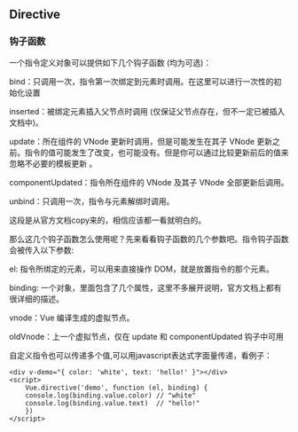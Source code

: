 ## Directive

### 钩子函数


一个指令定义对象可以提供如下几个钩子函数 (均为可选)：


bind：只调用一次，指令第一次绑定到元素时调用。在这里可以进行一次性的初始化设置


inserted：被绑定元素插入父节点时调用 (仅保证父节点存在，但不一定已被插入文档中)。


update：所在组件的 VNode 更新时调用，但是可能发生在其子 VNode 更新之前。指令的值可能发生了改变，也可能没有。但是你可以通过比较更新前后的值来忽略不必要的模板更新 。


componentUpdated：指令所在组件的 VNode 及其子 VNode 全部更新后调用。


unbind：只调用一次，指令与元素解绑时调用。



这段是从官方文档copy来的，相信应该都一看就明白的。

那么这几个钩子函数怎么使用呢？先来看看钩子函数的几个参数吧。指令钩子函数会被传入以下参数:


el: 指令所绑定的元素，可以用来直接操作 DOM，就是放置指令的那个元素。


binding: 一个对象，里面包含了几个属性，这里不多展开说明，官方文档上都有很详细的描述。


vnode：Vue 编译生成的虚拟节点。


oldVnode：上一个虚拟节点，仅在 update 和 componentUpdated 钩子中可用


自定义指令也可以传递多个值,可以用javascript表达式字面量传递，看例子：

```
<div v-demo="{ color: 'white', text: 'hello!' }"></div>
<script>
    Vue.directive('demo', function (el, binding) {
    console.log(binding.value.color) // "white"
    console.log(binding.value.text)  // "hello!"
    })
</script>
```

